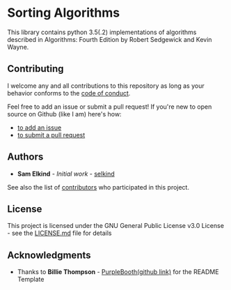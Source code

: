 # Sorting Algorithms

This library contains python 3.5(.2) implementations of algorithms described in
Algorithms: Fourth Edition by Robert Sedgewick and Kevin Wayne.

<!--
## Getting Started

These instructions will get you a copy of the project up and running on your local machine for development and testing purposes. See deployment for notes on how to deploy the project on a live system.

### Prerequisites

What things you need to install the software and how to install them

```
Give examples
```

### Installing

A step by step series of examples that tell you have to get a development env running

Say what the step will be

```
Give the example
```

And repeat

```
until finished
```

End with an example of getting some data out of the system or using it for a little demo

## Running the tests

Explain how to run the automated tests for this system

### Break down into end to end tests

Explain what these tests test and why

```
Give an example
```

### And coding style tests

Explain what these tests test and why

```
Give an example
```

## Deployment

Add additional notes about how to deploy this on a live system

## Built With

* [Dropwizard](http://www.dropwizard.io/1.0.2/docs/) - The web framework used
* [Maven](https://maven.apache.org/) - Dependency Management
* [ROME](https://rometools.github.io/rome/) - Used to generate RSS Feeds

-->
## Contributing

I welcome any and all contributions to this repository as long as your behavior conforms to the [code of conduct](https://github.com/selkind/sorting/blob/master/CODE_OF_CONDUCT.md).

Feel free to add an issue or submit a pull request!
If you're new to open source on Github (like I am) here's how:
* [to add an issue](https://help.github.com/articles/creating-an-issue/)
* [to submit a pull request](https://help.github.com/articles/creating-a-pull-request/)
<!--
## Versioning

We use [SemVer](http://semver.org/) for versioning. For the versions available, see the [tags on this repository](https://github.com/your/project/tags).
-->
## Authors

* **Sam Elkind** - *Initial work* - [selkind](https://github.com/selkind)

See also the list of [contributors](https://github.com/your/project/contributors) who participated in this project.

## License

This project is licensed under the GNU General Public License v3.0 License - see the [LICENSE.md](LICENSE.md) file for details

## Acknowledgments

* Thanks to **Billie Thompson** - [PurpleBooth(github link)](https://github.com/PurpleBooth) for the README Template

